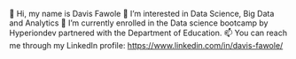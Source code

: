 👋 Hi, my name is Davis Fawole
👀 I’m interested in Data Science, Big Data and Analytics 
🌱 I’m currently enrolled in the Data science bootcamp by Hyperiondev partnered with the Department of Education.
📫 You can reach me through my LinkedIn profile: https://www.linkedin.com/in/davis-fawole/

<!--
**DavisFawole/DavisFawole** is a ✨ _special_ ✨ repository because its `README.md` (this file) appears on your GitHub profile.

Here are some ideas to get you started:

- 🔭 I’m currently working on ...
- 🌱 I’m currently learning ...
- 👯 I’m looking to collaborate on ...
- 🤔 I’m looking for help with ...
- 💬 Ask me about ...
- 📫 How to reach me: ...
- 😄 Pronouns: ...
- ⚡ Fun fact: ...
-->
